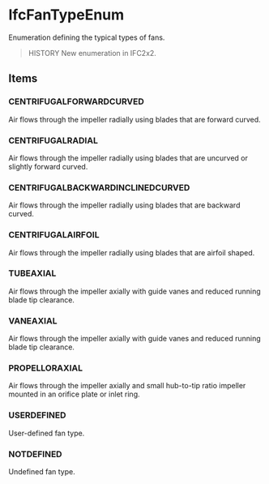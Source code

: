 # IfcFanTypeEnum

Enumeration defining the typical types of fans.

> HISTORY  New enumeration in IFC2x2.

## Items

### CENTRIFUGALFORWARDCURVED
Air flows through the impeller radially using blades that are forward curved.

### CENTRIFUGALRADIAL
Air flows through the impeller radially using blades that are uncurved or slightly forward curved.

### CENTRIFUGALBACKWARDINCLINEDCURVED
Air flows through the impeller radially using blades that are backward curved.

### CENTRIFUGALAIRFOIL
Air flows through the impeller radially using blades that are airfoil shaped.

### TUBEAXIAL
Air flows through the impeller axially with guide vanes and reduced running blade tip clearance.

### VANEAXIAL
Air flows through the impeller axially with guide vanes and reduced running blade tip clearance.

### PROPELLORAXIAL
Air flows through the impeller axially and small hub-to-tip ratio impeller mounted in an orifice plate or inlet ring.

### USERDEFINED
User-defined fan type.

### NOTDEFINED
Undefined fan type.
